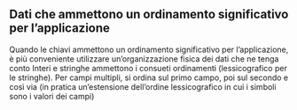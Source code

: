 ## Dati che ammettono un ordinamento significativo per l’applicazione
Quando le chiavi ammettono un ordinamento significativo per l’applicazione, è più conveniente utilizzare un’organizzazione fisica dei dati che ne tenga conto
Interi e stringhe ammettono i consueti ordinamenti (lessicografico per le stringhe). Per campi multipli, si ordina sul primo campo, poi sul secondo e così via (in pratica un’estensione dell’ordine lessicografico in cui i simboli sono i valori dei campi)